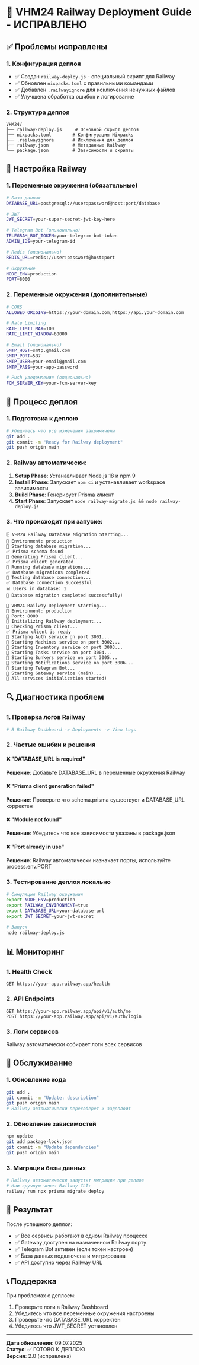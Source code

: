 # 🚂 VHM24 Railway Deployment Guide - ИСПРАВЛЕНО

## ✅ Проблемы исправлены

### 1. Конфигурация деплоя
- ✅ Создан `railway-deploy.js` - специальный скрипт для Railway
- ✅ Обновлен `nixpacks.toml` с правильными командами
- ✅ Добавлен `.railwayignore` для исключения ненужных файлов
- ✅ Улучшена обработка ошибок и логирование

### 2. Структура деплоя
```
VHM24/
├── railway-deploy.js     # Основной скрипт деплоя
├── nixpacks.toml        # Конфигурация Nixpacks
├── .railwayignore       # Исключения для деплоя
├── railway.json         # Метаданные Railway
└── package.json         # Зависимости и скрипты
```

## 🔧 Настройка Railway

### 1. Переменные окружения (обязательные)
```bash
# База данных
DATABASE_URL=postgresql://user:password@host:port/database

# JWT
JWT_SECRET=your-super-secret-jwt-key-here

# Telegram Bot (опционально)
TELEGRAM_BOT_TOKEN=your-telegram-bot-token
ADMIN_IDS=your-telegram-id

# Redis (опционально)
REDIS_URL=redis://user:password@host:port

# Окружение
NODE_ENV=production
PORT=8000
```

### 2. Переменные окружения (дополнительные)
```bash
# CORS
ALLOWED_ORIGINS=https://your-domain.com,https://api.your-domain.com

# Rate Limiting
RATE_LIMIT_MAX=100
RATE_LIMIT_WINDOW=60000

# Email (опционально)
SMTP_HOST=smtp.gmail.com
SMTP_PORT=587
SMTP_USER=your-email@gmail.com
SMTP_PASS=your-app-password

# Push уведомления (опционально)
FCM_SERVER_KEY=your-fcm-server-key
```

## 🚀 Процесс деплоя

### 1. Подготовка к деплою
```bash
# Убедитесь что все изменения закоммичены
git add .
git commit -m "Ready for Railway deployment"
git push origin main
```

### 2. Railway автоматически:
1. **Setup Phase**: Устанавливает Node.js 18 и npm 9
2. **Install Phase**: Запускает `npm ci` и устанавливает workspace зависимости
3. **Build Phase**: Генерирует Prisma клиент
4. **Start Phase**: Запускает `node railway-migrate.js && node railway-deploy.js`

### 3. Что происходит при запуске:
```
🗄️ VHM24 Railway Database Migration Starting...
📍 Environment: production
🔧 Starting database migration...
✅ Prisma schema found
🔧 Generating Prisma client...
✅ Prisma client generated
🔧 Running database migrations...
✅ Database migrations completed
🔧 Testing database connection...
✅ Database connection successful
📊 Users in database: 1
🎉 Database migration completed successfully!

🚂 VHM24 Railway Deployment Starting...
📍 Environment: production
🔌 Port: 8000
🔧 Initializing Railway deployment...
🔧 Checking Prisma client...
✅ Prisma client is ready
🚀 Starting Auth service on port 3001...
🚀 Starting Machines service on port 3002...
🚀 Starting Inventory service on port 3003...
🚀 Starting Tasks service on port 3004...
🚀 Starting Bunkers service on port 3005...
🚀 Starting Notifications service on port 3006...
🤖 Starting Telegram Bot...
📡 Starting Gateway service (main)...
🎉 All services initialization started!
```

## 🔍 Диагностика проблем

### 1. Проверка логов Railway
```bash
# В Railway Dashboard -> Deployments -> View Logs
```

### 2. Частые ошибки и решения

#### ❌ "DATABASE_URL is required"
**Решение**: Добавьте DATABASE_URL в переменные окружения Railway

#### ❌ "Prisma client generation failed"
**Решение**: Проверьте что schema.prisma существует и DATABASE_URL корректен

#### ❌ "Module not found"
**Решение**: Убедитесь что все зависимости указаны в package.json

#### ❌ "Port already in use"
**Решение**: Railway автоматически назначает порты, используйте process.env.PORT

### 3. Тестирование деплоя локально
```bash
# Симуляция Railway окружения
export NODE_ENV=production
export RAILWAY_ENVIRONMENT=true
export DATABASE_URL=your-database-url
export JWT_SECRET=your-jwt-secret

# Запуск
node railway-deploy.js
```

## 📊 Мониторинг

### 1. Health Check
```
GET https://your-app.railway.app/health
```

### 2. API Endpoints
```
GET https://your-app.railway.app/api/v1/auth/me
POST https://your-app.railway.app/api/v1/auth/login
```

### 3. Логи сервисов
Railway автоматически собирает логи всех сервисов

## 🔧 Обслуживание

### 1. Обновление кода
```bash
git add .
git commit -m "Update: description"
git push origin main
# Railway автоматически пересоберет и задеплоит
```

### 2. Обновление зависимостей
```bash
npm update
git add package-lock.json
git commit -m "Update dependencies"
git push origin main
```

### 3. Миграции базы данных
```bash
# Railway автоматически запустит миграции при деплое
# Или вручную через Railway CLI:
railway run npx prisma migrate deploy
```

## 🎯 Результат

После успешного деплоя:
- ✅ Все сервисы работают в одном Railway процессе
- ✅ Gateway доступен на назначенном Railway порту
- ✅ Telegram Bot активен (если токен настроен)
- ✅ База данных подключена и мигрирована
- ✅ API доступно через Railway URL

## 📞 Поддержка

При проблемах с деплоем:
1. Проверьте логи в Railway Dashboard
2. Убедитесь что все переменные окружения настроены
3. Проверьте что DATABASE_URL корректен
4. Убедитесь что JWT_SECRET установлен

---

**Дата обновления**: 09.07.2025  
**Статус**: ✅ ГОТОВО К ДЕПЛОЮ  
**Версия**: 2.0 (исправлена)
